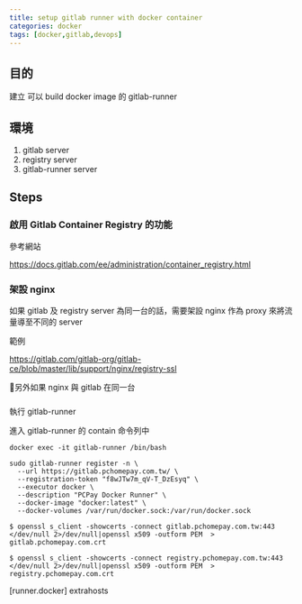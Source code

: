 ```yaml
---
title: setup gitlab runner with docker container
categories: docker
tags: [docker,gitlab,devops]
---
```


## 目的

建立 可以 build docker image 的 gitlab-runner

## 環境

1. gitlab server
2. registry server
3. gitlab-runner server

## Steps

### 啟用 Gitlab Container Registry 的功能

參考網站

https://docs.gitlab.com/ee/administration/container_registry.html


### 架設 nginx
如果 gitlab 及 registry server 為同一台的話，需要架設 nginx 作為 proxy 來將流量導至不同的 server

範例

https://gitlab.com/gitlab-org/gitlab-ce/blob/master/lib/support/nginx/registry-ssl


另外如果 nginx 與 gitlab 在同一台

### 

執行 gitlab-runner

進入 gitlab-runner 的 contain 命令列中

```
docker exec -it gitlab-runner /bin/bash
```

```
sudo gitlab-runner register -n \
  --url https://gitlab.pchomepay.com.tw/ \
  --registration-token "f8wJTw7m_qV-T_DzEsyq" \
  --executor docker \
  --description "PCPay Docker Runner" \
  --docker-image "docker:latest" \
  --docker-volumes /var/run/docker.sock:/var/run/docker.sock
```


```
$ openssl s_client -showcerts -connect gitlab.pchomepay.com.tw:443 </dev/null 2>/dev/null|openssl x509 -outform PEM  > gitlab.pchomepay.com.crt

$ openssl s_client -showcerts -connect registry.pchomepay.com.tw:443 </dev/null 2>/dev/null|openssl x509 -outform PEM  > registry.pchomepay.com.crt

```

[runner.docker]
extrahosts
